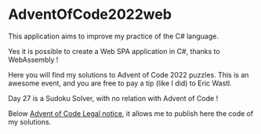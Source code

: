 # AdventOfCode2022web

This application aims to improve my practice of the C# language.

Yes it is possible to create a Web SPA application in C#, thanks to WebAssembly !

Here you will find my solutions to Advent of Code 2022 puzzles. This is an awesome event, and you are free to pay a tip (like I did) to Eric Wastl.

Day 27 is a Sudoku Solver, with no relation with Advent of Code !

Below [Advent of Code Legal notice](https://adventofcode.com/about), it allows me to publish here the code of my solutions.
